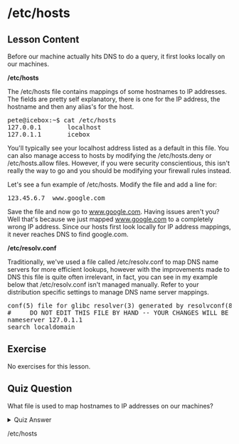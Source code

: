 # /etc/hosts

## Lesson Content

Before our machine actually hits DNS to do a query, it first looks locally on our machines. 

<b>/etc/hosts</b>

The /etc/hosts file contains mappings of some hostnames to IP addresses. The fields are pretty self explanatory, there is one for the IP address, the hostname and then any alias's for the host. 

<pre>
pete@icebox:~$ cat /etc/hosts
127.0.0.1       localhost
127.0.1.1       icebox
</pre>

You'll typically see your localhost address listed as a default in this file. You can also manage access to hosts by modifying the /etc/hosts.deny or /etc/hosts.allow files. However, if you were security conscientious, this isn't really the way to go and you should be modifying your firewall rules instead. 

Let's see a fun example of /etc/hosts. Modify the file and add a line for:

<pre>
123.45.6.7  www.google.com
</pre>

Save the file and now go to www.google.com. Having issues aren't you? Well that's because we just mapped www.google.com to a completely wrong IP address. Since our hosts first look locally for IP address mappings, it never reaches DNS to find google.com. 

<b>/etc/resolv.conf</b>

Traditionally, we've used a file called /etc/resolv.conf to map DNS name servers for more efficient lookups, however with the improvements made to DNS this file is quite often irrelevant, in fact, you can see in my example below that /etc/resolv.conf isn't managed manually. Refer to your distribution specific settings to manage DNS name server mappings.

<pre>
conf(5) file for glibc resolver(3) generated by resolvconf(8)
#     DO NOT EDIT THIS FILE BY HAND -- YOUR CHANGES WILL BE OVERWRITTEN
nameserver 127.0.1.1
search localdomain
</pre>

## Exercise

No exercises for this lesson.

## Quiz Question

What file is used to map hostnames to IP addresses on our machines?

<details>
    <summary>Quiz Answer</summary>
</details>

/etc/hosts